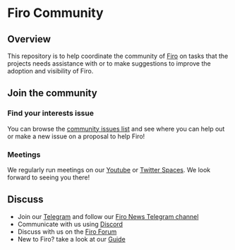 Firo Community
===============

## Overview

This repository is to help coordinate the community of [Firo](https://firo.org/) on tasks that the projects needs assistance with or to make suggestions to improve the adoption and visibility of Firo.

## Join the community
### Find your interests issue
You can browse the [community issues list](https://github.com/firoorg/community/issues) and see where you can help out or make a new issue on a proposal to help Firo!

### Meetings
We regularly run meetings on our [Youtube](https://www.youtube.com/c/firoorg) or [Twitter Spaces](https://twitter.com/firoorg).
We look forward to seeing you there!

## Discuss
- Join our [Telegram](https://t.me/firoorg) and follow our [Firo News Telegram channel](https://t.me/fironews)
- Communicate with us using [Discord](https://discordapp.com/invite/4FjnQ2q)
- Discuss with us on the [Firo Forum](https://forum.firo.org/)
- New to Firo? take a look at our [Guide](https://firo.org/guide/)
